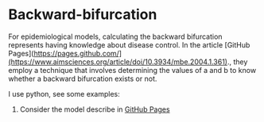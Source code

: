 # Backward-bifurcation
For epidemiological models, calculating the backward bifurcation represents having knowledge about disease control. In the article [GitHub Pages](https://pages.github.com/](https://www.aimsciences.org/article/doi/10.3934/mbe.2004.1.361)., they employ a technique that involves 
determining the values of a and b to know whether a backward bifurcation exists or not.

I use python, see some examples:
1. Consider the model describe in [GitHub Pages]([https://www.sciencedirect.com/science/article/abs/pii/S0025556400000031])
    
